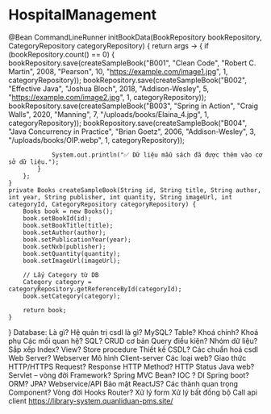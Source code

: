# HospitalManagement





@Bean
    CommandLineRunner initBookData(BookRepository bookRepository, CategoryRepository categoryRepository) {
        return args -> {
            if (bookRepository.count() == 0) {
                bookRepository.save(createSampleBook("B001", "Clean Code", "Robert C. Martin", 2008, "Pearson", 10, "https://example.com/image1.jpg", 1, categoryRepository));
                bookRepository.save(createSampleBook("B002", "Effective Java", "Joshua Bloch", 2018, "Addison-Wesley", 5, "https://example.com/image2.jpg", 1, categoryRepository));
                bookRepository.save(createSampleBook("B003", "Spring in Action", "Craig Walls", 2020, "Manning", 7, "/uploads/books/Elaina_4.jpg", 1, categoryRepository));
                bookRepository.save(createSampleBook("B004", "Java Concurrency in Practice", "Brian Goetz", 2006, "Addison-Wesley", 3, "/uploads/books/OIP.webp", 1, categoryRepository));

                System.out.println("✅ Dữ liệu mẫu sách đã được thêm vào cơ sở dữ liệu.");
            }
        };
    }
    private Books createSampleBook(String id, String title, String author, int year, String publisher, int quantity, String imageUrl, int categoryId, CategoryRepository categoryRepository) {
        Books book = new Books();
        book.setBookId(id);
        book.setBookTitle(title);
        book.setAuthor(author);
        book.setPublicationYear(year);
        book.setNxb(publisher);
        book.setQuantity(quantity);
        book.setImageUrl(imageUrl);

        // Lấy Category từ DB
        Category category = categoryRepository.getReferenceById(categoryId);
        book.setCategory(category);

        return book;
    }
}
Database:
Là gì?
Hệ quản trị csdl là gì? MySQL?
Table? Khoá chính? Khoá phụ
Các mối quan hệ?
SQL? CRUD cơ bản
Query điều kiện? Nhóm dữ liệu? Sắp xếp
Index? View? Store procedure
Thiết kế CSDL? Các chuẩn hoá csdl
Web
Server? Webserver
Mô hình Client-server
Các loại web?
Giao thức HTTP/HTTPS
Request? Response
HTTP Method? HTTP Status
Java web? Servlet – vòng đời
Framework? Spring MVC
Bean? IOC ? DI
Spring boot?
ORM? JPA?
Webservice/API
Bảo mật
ReactJS? Các thành quan trọng
Component? Vòng đời
Hooks
Router? Xử lý form
Xử lý bất đồng bộ
Call api client
https://library-system.quanliduan-pms.site/
